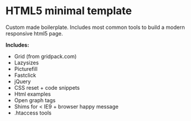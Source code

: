 # HTML5 minimal template

Custom made boilerplate. Includes most common tools to build a modern responsive html5 page.

**Includes:**
* Grid (from gridpack.com)
* Lazysizes
* Picturefill
* Fastclick
* jQuery
* CSS reset + code snippets
* Html examples
* Open graph tags
* Shims for < IE9 + browser happy message
* .htaccess tools